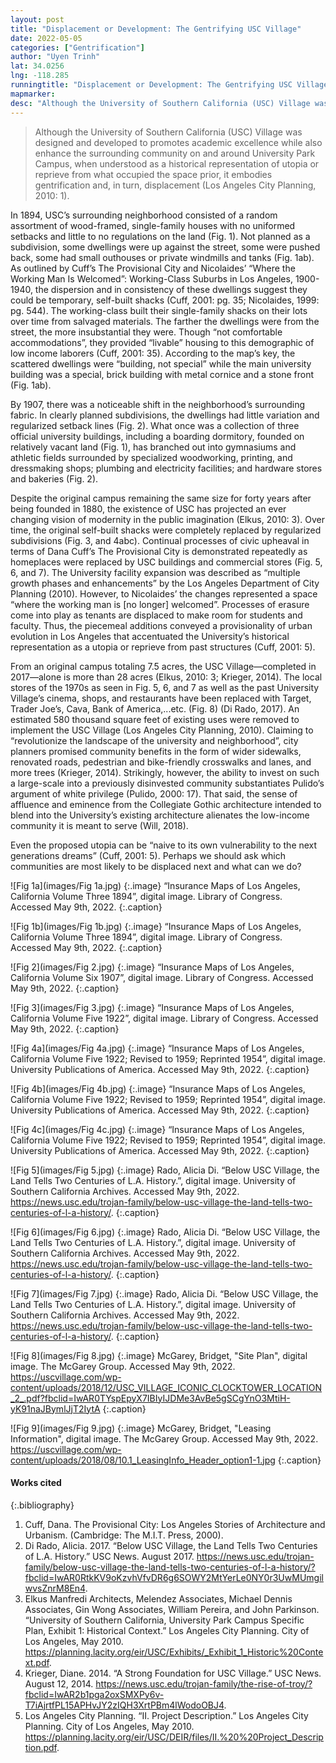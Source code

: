 ```yaml
---
layout: post
title: "Displacement or Development: The Gentrifying USC Village"
date: 2022-05-05
categories: ["Gentrification"]
author: "Uyen Trinh"
lat: 34.0256
lng: -118.285
runningtitle: "Displacement or Development: The Gentrifying USC Village"
mapmarker: 
desc: "Although the University of Southern California (USC) Village was designed and developed to promotes academic excellence while also enhance the surrounding community on and around University Park Campus⁠, when understood as a historical representation of utopia or reprieve from what occupied the space prior, it embodies gentrification and, in turn, displacement (Los Angeles City Planning, 2010: 1)."
---
```

> Although the University of Southern California (USC) Village was designed and developed to promotes academic excellence while also enhance the surrounding community on and around University Park Campus⁠, when understood as a historical representation of utopia or reprieve from what occupied the space prior, it embodies gentrification and, in turn, displacement (Los Angeles City Planning, 2010: 1).
> 
In 1894, USC’s surrounding neighborhood consisted of a random assortment of wood-framed, single-family houses with no uniformed setbacks and little to no regulations on the land (Fig. 1). Not planned as a subdivision, some dwellings were up against the street, some were pushed back, some had small outhouses or private windmills and tanks (Fig. 1ab). As outlined by Cuff’s The Provisional City and Nicolaides’ “Where the Working Man Is Welcomed”: Working-Class Suburbs in Los Angeles, 1900-1940, the dispersion and in consistency of these dwellings suggest they could be temporary, self-built shacks (Cuff, 2001: pg. 35; Nicolaides, 1999: pg. 544). The working-class built their single-family shacks on their lots over time from salvaged materials. The farther the dwellings were from the street, the more insubstantial they were. Though “not comfortable accommodations”, they provided “livable” housing to this demographic of low income laborers (Cuff, 2001: 35). According to the map’s key, the scattered dwellings were “building, not special” while the main university building was a special, brick building with metal cornice and a stone front (Fig. 1ab). 
>
By 1907, there was a noticeable shift in the neighborhood’s surrounding fabric. In clearly planned subdivisions, the dwellings had little variation and regularized setback lines (Fig. 2). What once was a collection of three official university buildings, including a boarding dormitory, founded on relatively vacant land (Fig. 1), has branched out into gymnasiums and athletic fields surrounded by specialized woodworking, printing, and dressmaking shops; plumbing and electricity facilities; and hardware stores and bakeries (Fig. 2). 
>
Despite the original campus remaining the same size for forty years after being founded in 1880, the existence of USC has projected an ever changing vision of modernity in the public imagination (Elkus, 2010: 3). Over time, the original self-built shacks were completely replaced by regularized subdivisions (Fig. 3, and 4abc). Continual processes of civic upheaval in terms of Dana Cuff’s The Provisional City is demonstrated repeatedly as homeplaces were replaced by USC buildings and commercial stores (Fig. 5, 6, and 7). The University facility expansion was described as “multiple growth phases and enhancements” by the Los Angeles Department of City Planning (2010). However, to Nicolaides’ the changes represented a space “where the working man is [no longer] welcomed”. Processes of erasure come into play as tenants are displaced to make room for students and faculty. Thus, the piecemeal additions conveyed a provisionality of urban evolution in Los Angeles that accentuated the University’s historical representation as a utopia or reprieve from past structures (Cuff, 2001: 5). 
>
From an original campus totaling 7.5 acres, the USC Village—completed in 2017—alone is more than 28 acres (Elkus, 2010: 3; Krieger, 2014). The local stores of the 1970s as seen in Fig. 5, 6, and 7 as well as the past University Village’s cinema, shops, and restaurants have been replaced with Target, Trader Joe’s, Cava, Bank of America,...etc. (Fig. 8) (Di Rado, 2017). An estimated 580 thousand square feet of existing uses were removed to implement the USC Village (Los Angeles City Planning, 2010). Claiming to “revolutionize the landscape of the university and neighborhood”, city planners promised community benefits in the form of wider sidewalks, renovated roads, pedestrian and bike-friendly crosswalks and lanes, and more trees (Krieger, 2014). Strikingly, however, the ability to invest on such a large-scale into a previously disinvested community substantiates Pulido’s argument of white privilege (Pulido, 2000: 17). That said, the sense of affluence and eminence from the Collegiate Gothic architecture intended to blend into the University’s existing architecture alienates the low-income community it is meant to serve (Will, 2018). 
>
Even the proposed utopia can be “naive to its own vulnerability to the next generations dreams” (Cuff, 2001: 5). Perhaps we should ask which communities are most likely to be displaced next and what can we do?


![Fig 1a](images/Fig 1a.jpg)
  {:.image} 
“Insurance Maps of Los Angeles, California Volume Three 1894”, digital image. Library of Congress. Accessed May 9th, 2022.
  {:.caption} 

![Fig 1b](images/Fig 1b.jpg)
   {:.image} 
“Insurance Maps of Los Angeles, California Volume Three 1894”, digital image. Library of Congress. Accessed May 9th, 2022.
   {:.caption} 
   
![Fig 2](images/Fig 2.jpg)
   {:.image} 
“Insurance Maps of Los Angeles, California Volume Six 1907”, digital image. Library of Congress. Accessed May 9th, 2022.
   {:.caption} 

![Fig 3](images/Fig 3.jpg)
   {:.image} 
“Insurance Maps of Los Angeles, California Volume Five 1922”, digital image. Library of Congress. Accessed May 9th, 2022.
   {:.caption} 

![Fig 4a](images/Fig 4a.jpg)
   {:.image} 
“Insurance Maps of Los Angeles, California Volume Five 1922; Revised to 1959; Reprinted 1954”, digital image. University Publications of America. Accessed May 9th, 2022.
   {:.caption} 

![Fig 4b](images/Fig 4b.jpg)
   {:.image} 
“Insurance Maps of Los Angeles, California Volume Five 1922; Revised to 1959; Reprinted 1954”, digital image. University Publications of America. Accessed May 9th, 2022.
   {:.caption} 

![Fig 4c](images/Fig 4c.jpg)
   {:.image} 
“Insurance Maps of Los Angeles, California Volume Five 1922; Revised to 1959; Reprinted 1954”, digital image. University Publications of America. Accessed May 9th, 2022.
   {:.caption} 

![Fig 5](images/Fig 5.jpg)
   {:.image} 
Rado, Alicia Di. “Below USC Village, the Land Tells Two Centuries of L.A. History.”, digital image. University of Southern California Archives. Accessed May 9th, 2022. https://news.usc.edu/trojan-family/below-usc-village-the-land-tells-two-centuries-of-l-a-history/.
   {:.caption} 

![Fig 6](images/Fig 6.jpg)
   {:.image} 
Rado, Alicia Di. “Below USC Village, the Land Tells Two Centuries of L.A. History.”, digital image. University of Southern California Archives. Accessed May 9th, 2022. https://news.usc.edu/trojan-family/below-usc-village-the-land-tells-two-centuries-of-l-a-history/.
   {:.caption} 

![Fig 7](images/Fig 7.jpg)
   {:.image} 
Rado, Alicia Di. “Below USC Village, the Land Tells Two Centuries of L.A. History.”, digital image. University of Southern California Archives. Accessed May 9th, 2022. https://news.usc.edu/trojan-family/below-usc-village-the-land-tells-two-centuries-of-l-a-history/.
   {:.caption} 

![Fig 8](images/Fig 8.jpg)
   {:.image} 
McGarey, Bridget, "Site Plan", digital image. The McGarey Group. Accessed May 9th, 2022. https://uscvillage.com/wp-content/uploads/2018/12/USC_VILLAGE_ICONIC_CLOCKTOWER_LOCATION_2_.pdf?fbclid=IwAR0TYspEpyX7IBIyIJDMe3AvBe5gSCgYnO3MtiH-yK91naJBymlJjT2IytA
   {:.caption} 

![Fig 9](images/Fig 9.jpg)
   {:.image} 
McGarey, Bridget, "Leasing Information", digital image. The McGarey Group. Accessed May 9th, 2022. https://uscvillage.com/wp-content/uploads/2018/08/10.1_LeasingInfo_Header_option1-1.jpg
   {:.caption} 


#### Works cited

{:.bibliography}
1. Cuff, Dana.  The Provisional City: Los Angeles Stories of Architecture and Urbanism.   (Cambridge:  The M.I.T. Press, 2000).
2.  Di Rado, Alicia. 2017. “Below USC Village, the Land Tells Two Centuries of L.A. History.” USC News. August 2017. https://news.usc.edu/trojan-family/below-usc-village-the-land-tells-two-centuries-of-l-a-history/?fbclid=IwAR0RtkKV9oKzvhVfvDR6g6SOWY2MtYerLe0NY0r3UwMUmgilwvsZnrM8En4.
3.  Elkus Manfredi Architects, Melendez Associates, Michael Dennis Associates, Gin Wong Associates, William Pereira, and John Parkinson. “University of Southern California, University Park Campus Specific Plan, Exhibit 1: Historical Context.” Los Angeles City Planning. City of Los Angeles, May 2010. https://planning.lacity.org/eir/USC/Exhibits/_Exhibit_1_Historic%20Context.pdf.
4.  Krieger, Diane. 2014. “A Strong Foundation for USC Village.” USC News. August 12, 2014. https://news.usc.edu/trojan-family/the-rise-of-troy/?fbclid=IwAR2b1pga2oxSMXPy6v-T7iAjrtfPL15APHvJY2zIQH3XrtPBm4lWodoOBJ4.
5.  Los Angeles City Planning. “II. Project Description.” Los Angeles City Planning. City of Los Angeles, May 2010. https://planning.lacity.org/eir/USC/DEIR/files/II.%20%20Project_Description.pdf.
